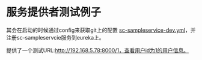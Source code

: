 # 服务提供者测试例子



其会在启动的时候通过config来获取git上的配置 [sc-sampleservice-dev.yml]( https://github.com/zhangdberic/config-repo/blob/master/sc-sampleservice/sc-sampleservice-dev.yml )，并注册sc-sampleservcie服务到eureka上。



提供了一个测试URL:http://192.168.5.78:8000/1，查看用户id为1的用户信息。